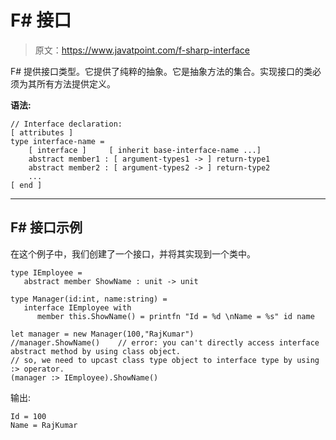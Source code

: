 # F# 接口

> 原文：<https://www.javatpoint.com/f-sharp-interface>

F# 提供接口类型。它提供了纯粹的抽象。它是抽象方法的集合。实现接口的类必须为其所有方法提供定义。

**语法:**

```
// Interface declaration:
[ attributes ]
type interface-name =
    [ interface ]     [ inherit base-interface-name ...]
    abstract member1 : [ argument-types1 -> ] return-type1
    abstract member2 : [ argument-types2 -> ] return-type2
    ...
[ end ]

```

* * *

## F# 接口示例

在这个例子中，我们创建了一个接口，并将其实现到一个类中。

```
type IEmployee =
   abstract member ShowName : unit -> unit

type Manager(id:int, name:string) =
   interface IEmployee with
      member this.ShowName() = printfn "Id = %d \nName = %s" id name

let manager = new Manager(100,"RajKumar")
//manager.ShowName()    // error: you can't directly access interface abstract method by using class object.
// so, we need to upcast class type object to interface type by using :> operator.
(manager :> IEmployee).ShowName()

```

输出:

```
Id = 100
Name = RajKumar

```